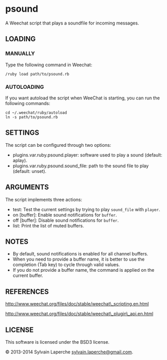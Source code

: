 # psound

A Weechat script that plays a soundfile for incoming messages.

## LOADING

### MANUALLY

Type the following command in Weechat:

    /ruby load path/to/psound.rb

### AUTOLOADING

If you want autoload the script when WeeChat is starting, you can run the
following commands:

    cd ~/.weechat/ruby/autoload
    ln -s path/to/psound.rb

## SETTINGS

The script can be configured through two options:

* plugins.var.ruby.psound.player: software used to play a sound
  (default: aplay).
* plugins.var.ruby.psound.sound\_file: path to the sound file to play
  (default: unset).

## ARGUMENTS

The script implements three actions:

* test: Test the current settings by trying to play `sound_file` with `player`.
* on [buffer]: Enable sound notifications for `buffer`.
* off [buffer]: Disable sound notifications for `buffer`.
* list: Print the list of muted buffers.

## NOTES

* By default, sound notifications is enabled for all channel buffers.
* When you need to provide a buffer name, it is better to use the completion
  (Tab key) to cycle through valid values.
* If you do not provide a buffer name, the command is applied on the current
  buffer.

## REFERENCES

http://www.weechat.org/files/doc/stable/weechat\_scripting.en.html

http://www.weechat.org/files/doc/stable/weechat\_plugin\_api.en.html

## LICENSE

This software is licensed under the BSD3 license.

© 2013-2014 Sylvain Laperche sylvain.laperche@gmail.com.
